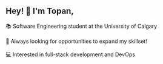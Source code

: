 ## Hey! 👋 I'm Topan,

📚 Software Engineering student at the University of Calgary<br><br>
🧠 Always looking for opportunities to expand my skillset!<br><br>
💻 Interested in full-stack development and DevOps 
